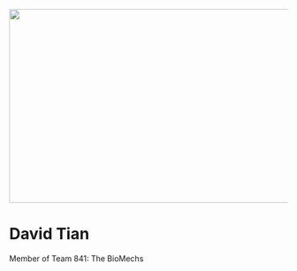<img src="images/IMG_3270.jpeg" height=350 width=1500/>

# David Tian

Member of Team 841: The BioMechs